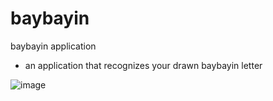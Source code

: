 # baybayin

baybayin application
- an application that recognizes your drawn baybayin letter

![image](https://user-images.githubusercontent.com/67377766/114196887-61c58700-9984-11eb-9e9b-d9426be38951.png)
